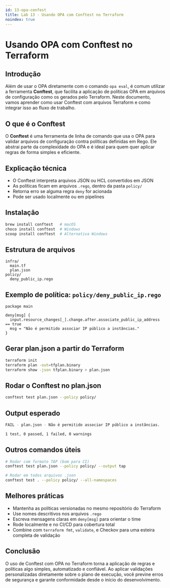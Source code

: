 ```yaml
---
id: 13-opa-confest
title: Lab 13 - Usando OPA com Conftest no Terraform
noindex: true
---
```

# Usando OPA com Conftest no Terraform

## Introdução

Além de usar o OPA diretamente com o comando `opa eval`, é comum utilizar a ferramenta **Conftest**, que facilita a aplicação de políticas OPA em arquivos de configuração como os gerados pelo Terraform. Neste documento, vamos aprender como usar Conftest com arquivos Terraform e como integrar isso ao fluxo de trabalho.

## O que é o Conftest

O **Conftest** é uma ferramenta de linha de comando que usa o OPA para validar arquivos de configuração contra políticas definidas em Rego. Ele abstrai parte da complexidade do OPA e é ideal para quem quer aplicar regras de forma simples e eficiente.

## Explicação técnica

* O Conftest interpreta arquivos JSON ou HCL convertidos em JSON
* As políticas ficam em arquivos `.rego`, dentro da pasta `policy/`
* Retorna erro se alguma regra `deny` for acionada
* Pode ser usado localmente ou em pipelines

## Instalação

```bash
brew install conftest   # macOS
choco install conftest  # Windows
scoop install conftest  # Alternativa Windows
```

## Estrutura de arquivos

```
infra/
  main.tf
  plan.json
policy/
  deny_public_ip.rego
```

## Exemplo de política: `policy/deny_public_ip.rego`

```rego
package main

deny[msg] {
  input.resource_changes[_].change.after.associate_public_ip_address == true
  msg = "Não é permitido associar IP público a instâncias."
}
```

## Gerar plan.json a partir do Terraform

```bash
terraform init
terraform plan -out=tfplan.binary
terraform show -json tfplan.binary > plan.json
```

## Rodar o Conftest no plan.json

```bash
conftest test plan.json --policy policy/
```

## Output esperado

```bash
FAIL - plan.json - Não é permitido associar IP público a instâncias.

1 test, 0 passed, 1 failed, 0 warnings
```

## Outros comandos úteis

```bash
# Rodar com formato TAP (bom para CI)
conftest test plan.json --policy policy/ --output tap

# Rodar em todos arquivos .json
conftest test . --policy policy/ --all-namespaces
```

## Melhores práticas

* Mantenha as políticas versionadas no mesmo repositório do Terraform
* Use nomes descritivos nos arquivos `.rego`
* Escreva mensagens claras em `deny[msg]` para orientar o time
* Rode localmente e no CI/CD para cobertura total
* Combine com `terraform fmt`, `validate`, e Checkov para uma esteira completa de validação

## Conclusão

O uso de Conftest com OPA no Terraform torna a aplicação de regras e políticas algo simples, automatizado e confiável. Ao aplicar validações personalizadas diretamente sobre o plano de execução, você previne erros de segurança e garante conformidade desde o início do desenvolvimento.
